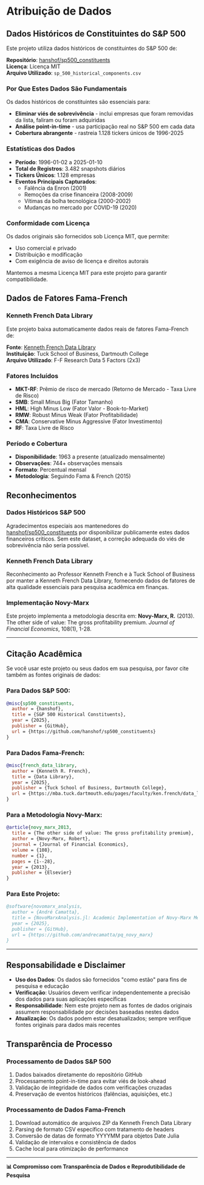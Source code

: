 # Atribuição de Dados

## Dados Históricos de Constituintes do S&P 500

Este projeto utiliza dados históricos de constituintes do S&P 500 de:

**Repositório**: [hanshof/sp500_constituents](https://github.com/hanshof/sp500_constituents)  
**Licença**: Licença MIT  
**Arquivo Utilizado**: `sp_500_historical_components.csv`

### Por Que Estes Dados São Fundamentais

Os dados históricos de constituintes são essenciais para:
- **Eliminar viés de sobrevivência** - inclui empresas que foram removidas da lista, faliram ou foram adquiridas
- **Análise point-in-time** - usa participação real no S&P 500 em cada data
- **Cobertura abrangente** - rastreia 1.128 tickers únicos de 1996-2025

### Estatísticas dos Dados
- **Período**: 1996-01-02 a 2025-01-10  
- **Total de Registros**: 3.482 snapshots diários
- **Tickers Únicos**: 1.128 empresas
- **Eventos Principais Capturados**:
  - Falência da Enron (2001)
  - Remoções da crise financeira (2008-2009)
  - Vítimas da bolha tecnológica (2000-2002)
  - Mudanças no mercado por COVID-19 (2020)

### Conformidade com Licença

Os dados originais são fornecidos sob Licença MIT, que permite:
- Uso comercial e privado
- Distribuição e modificação
- Com exigência de aviso de licença e direitos autorais

Mantemos a mesma Licença MIT para este projeto para garantir compatibilidade.

## Dados de Fatores Fama-French

### Kenneth French Data Library
Este projeto baixa automaticamente dados reais de fatores Fama-French de:

**Fonte**: [Kenneth French Data Library](https://mba.tuck.dartmouth.edu/pages/faculty/ken.french/data_library.html)  
**Instituição**: Tuck School of Business, Dartmouth College  
**Arquivo Utilizado**: F-F Research Data 5 Factors (2x3)  

### Fatores Incluídos
- **MKT-RF**: Prêmio de risco de mercado (Retorno de Mercado - Taxa Livre de Risco)
- **SMB**: Small Minus Big (Fator Tamanho)
- **HML**: High Minus Low (Fator Valor - Book-to-Market)
- **RMW**: Robust Minus Weak (Fator Profitabilidade)
- **CMA**: Conservative Minus Aggressive (Fator Investimento)
- **RF**: Taxa Livre de Risco

### Período e Cobertura
- **Disponibilidade**: 1963 a presente (atualizado mensalmente)
- **Observações**: 744+ observações mensais
- **Formato**: Percentual mensal
- **Metodologia**: Seguindo Fama & French (2015)

## Reconhecimentos

### Dados Históricos S&P 500
Agradecimentos especiais aos mantenedores do [hanshof/sp500_constituents](https://github.com/hanshof/sp500_constituents) por disponibilizar publicamente estes dados financeiros críticos. Sem este dataset, a correção adequada do viés de sobrevivência não seria possível.

### Kenneth French Data Library
Reconhecimento ao Professor Kenneth French e à Tuck School of Business por manter a Kenneth French Data Library, fornecendo dados de fatores de alta qualidade essenciais para pesquisa acadêmica em finanças.

### Implementação Novy-Marx
Este projeto implementa a metodologia descrita em:
**Novy-Marx, R.** (2013). The other side of value: The gross profitability premium. *Journal of Financial Economics*, 108(1), 1-28.

---

## Citação Acadêmica

Se você usar este projeto ou seus dados em sua pesquisa, por favor cite também as fontes originais de dados:

### Para Dados S&P 500:
```bibtex
@misc{sp500_constituents,
  author = {hanshof},
  title = {S&P 500 Historical Constituents},
  year = {2025},
  publisher = {GitHub},
  url = {https://github.com/hanshof/sp500_constituents}
}
```

### Para Dados Fama-French:
```bibtex
@misc{french_data_library,
  author = {Kenneth R. French},
  title = {Data Library},
  year = {2025},
  publisher = {Tuck School of Business, Dartmouth College},
  url = {https://mba.tuck.dartmouth.edu/pages/faculty/ken.french/data_library.html}
}
```

### Para a Metodologia Novy-Marx:
```bibtex
@article{novy_marx_2013,
  title = {The other side of value: The gross profitability premium},
  author = {Novy-Marx, Robert},
  journal = {Journal of Financial Economics},
  volume = {108},
  number = {1},
  pages = {1--28},
  year = {2013},
  publisher = {Elsevier}
}
```

### Para Este Projeto:
```bibtex
@software{novomarx_analysis,
  author = {André Camatta},
  title = {NovoMarxAnalysis.jl: Academic Implementation of Novy-Marx Methodology},
  year = {2025},
  publisher = {GitHub},
  url = {https://github.com/andrecamatta/pq_novy_marx}
}
```

---

## Responsabilidade e Disclaimer

- **Uso dos Dados**: Os dados são fornecidos "como estão" para fins de pesquisa e educação
- **Verificação**: Usuários devem verificar independentemente a precisão dos dados para suas aplicações específicas
- **Responsabilidade**: Nem este projeto nem as fontes de dados originais assumem responsabilidade por decisões baseadas nestes dados
- **Atualização**: Os dados podem estar desatualizados; sempre verifique fontes originais para dados mais recentes

## Transparência de Processo

### Processamento de Dados S&P 500
1. Dados baixados diretamente do repositório GitHub
2. Processamento point-in-time para evitar viés de look-ahead
3. Validação de integridade de dados com verificações cruzadas
4. Preservação de eventos históricos (falências, aquisições, etc.)

### Processamento de Dados Fama-French
1. Download automático de arquivos ZIP da Kenneth French Data Library
2. Parsing de formato CSV específico com tratamento de headers
3. Conversão de datas de formato YYYYMM para objetos Date Julia
4. Validação de intervalos e consistência de dados
5. Cache local para otimização de performance

---

**📊 Compromisso com Transparência de Dados e Reprodutibilidade de Pesquisa**